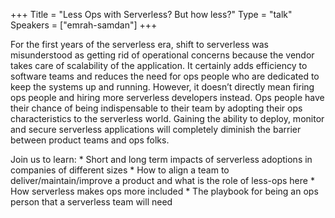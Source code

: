 +++
Title = "Less Ops with Serverless? But how less?"
Type = "talk"
Speakers = ["emrah-samdan"]
+++

For the first years of the serverless era, shift to serverless was misunderstood as getting rid of operational concerns because the vendor takes care of scalability of the application. It certainly adds efficiency to software teams and reduces the need for ops people who are dedicated to keep the systems up and running. However, it doesn’t directly mean firing ops people and hiring more serverless developers instead. Ops people have their chance of being indispensable to their team by adopting their ops characteristics to the serverless world. Gaining the ability to deploy, monitor and secure serverless applications will completely diminish the barrier between product teams and ops folks.

Join us to learn: * Short and long term impacts of serverless adoptions in companies of different sizes * How to align a team to deliver/maintain/improve a product and what is the role of less-ops here * How serverless makes ops more included * The playbook for being an ops person that a serverless team will need
